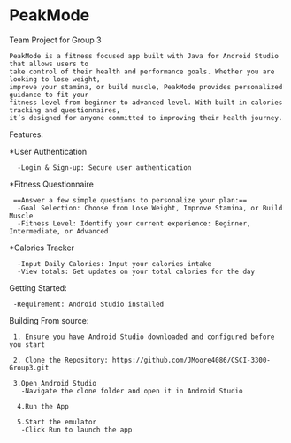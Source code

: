 # PeakMode
Team Project for Group 3

	
 	PeakMode is a fitness focused app built with Java for Android Studio that allows users to
  	take control of their health and performance goals. Whether you are looking to lose weight,
   	improve your stamina, or build muscle, PeakMode provides personalized guidance to fit your 
    fitness level from beginner to advanced level. With built in calories tracking and questionnaires,
    it’s designed for anyone committed to improving their health journey. 

Features:

  *User Authentication
  
      -Login & Sign-up: Secure user authentication 
      
  *Fitness Questionnaire
  
     ==Answer a few simple questions to personalize your plan:==
      -Goal Selection: Choose from Lose Weight, Improve Stamina, or Build Muscle
      -Fitness Level: Identify your current experience: Beginner, Intermediate, or Advanced 
      
  *Calories Tracker
  
      -Input Daily Calories: Input your calories intake
      -View totals: Get updates on your total calories for the day

Getting Started:

 	 -Requirement: Android Studio installed
  
Building From source:

	 1. Ensure you have Android Studio downloaded and configured before you start
   
 	 2. Clone the Repository: https://github.com/JMoore4086/CSCI-3300-Group3.git 
   
 	 3.Open Android Studio
   	   -Navigate the clone folder and open it in Android Studio
     
	  4.Run the App
   	
	  5.Start the emulator	
       -Click Run to launch the app

